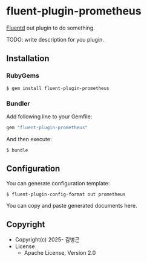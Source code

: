 # fluent-plugin-prometheus

[Fluentd](https://fluentd.org/) out plugin to do something.

TODO: write description for you plugin.

## Installation

### RubyGems

```
$ gem install fluent-plugin-prometheus
```

### Bundler

Add following line to your Gemfile:

```ruby
gem "fluent-plugin-prometheus"
```

And then execute:

```
$ bundle
```

## Configuration

You can generate configuration template:

```
$ fluent-plugin-config-format out prometheus
```

You can copy and paste generated documents here.

## Copyright

* Copyright(c) 2025- 김병곤
* License
  * Apache License, Version 2.0
